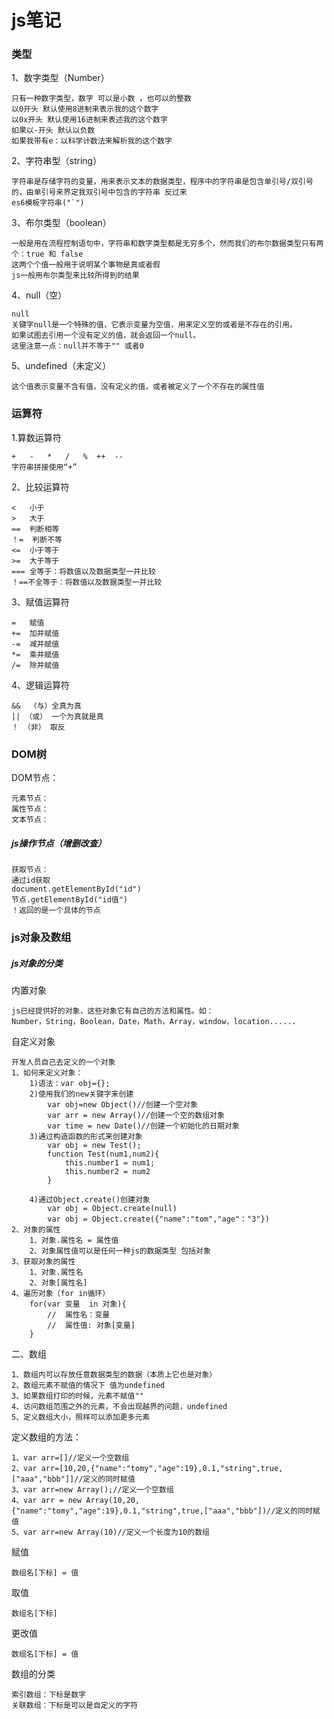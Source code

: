 # js笔记
### 类型
1、数字类型（Number）

    只有一种数字类型，数字 可以是小数 ，也可以的整数
    以0开头 默认使用8进制来表示我的这个数字
    以0x开头 默认使用16进制来表述我的这个数字
    如果以-开头 默认以负数
    如果我带有e：以科学计数法来解析我的这个数字

2、字符串型（string）

    字符串是存储字符的变量，用来表示文本的数据类型，程序中的字符串是包含单引号/双引号的，由单引号来界定我双引号中包含的字符串 反过来
    es6模板字符串("`")

3、布尔类型（boolean）

	一般是用在流程控制语句中，字符串和数字类型都是无穷多个，然而我们的布尔数据类型只有两个：true 和 false
	这两个个值一般用于说明某个事物是真或者假
	js一般用布尔类型来比较所得到的结果

4、null（空）

	null
	关键字null是一个特殊的值，它表示变量为空值，用来定义空的或者是不存在的引用。
	如果试图去引用一个没有定义的值，就会返回一个null。
	这里注意一点：null并不等于"" 或者0

5、undefined（未定义）

	这个值表示变量不含有值，没有定义的值，或者被定义了一个不存在的属性值

### 运算符

1.算数运算符

	+   -   *   /   %  ++  --
	字符串拼接使用“+”

2、比较运算符
	
	<	小于
	>	大于
	==	判断相等
	！=	判断不等
	<=	小于等于
	>=	大于等于
	=== 全等于：将数值以及数据类型一并比较
	！==不全等于：将数值以及数据类型一并比较

3、赋值运算符

	=	赋值
	+= 	加并赋值
	-=	减并赋值
	*=	乘并赋值
	/=  除并赋值


4、逻辑运算符

	&&  （与）全真为真
	|| （或） 一个为真就是真
	！ （非） 取反

### DOM树
	
DOM节点：
	
	元素节点：
	属性节点：
	文本节点：
	
##### js操作节点（增删改查）
	获取节点：
	通过id获取
	document.getElementById("id")
	节点.getElementById("id值")
	！返回的是一个具体的节点
 
### js对象及数组
	
##### js对象的分类
	
内置对象

	js已经提供好的对象，这些对象它有自己的方法和属性。如：
	Number，String，Boolean，Date，Math，Array，window，location......
	
	
自定义对象

    开发人员自己去定义的一个对象
	1、如何来定义对象：
		1)语法：var obj={};
		2)使用我们的new关键字来创建
			var obj=new Object()//创建一个空对象
			var arr = new Array()//创建一个空的数组对象
			var time = new Date()//创建一个初始化的日期对象
		3)通过构造函数的形式来创建对象
			var obj = new Test();
			function Test(num1,num2){
				this.number1 = num1;
				this.number2 = num2
			}
			
		4)通过Object.create()创建对象
			var obj = Object.create(null)
			var obj = Object.create({"name":"tom","age"："3"})
	2、对象的属性
		1、对象.属性名 = 属性值
		2、对象属性值可以是任何一种js的数据类型 包括对象
	3、获取对象的属性
		1、对象.属性名
		2、对象[属性名]
	4、遍历对象（for in循环）
		for(var 变量  in 对象){
			//  属性名：变量
			//  属性值: 对象[变量]
		}

二、数组

	1、数组内可以存放任意数据类型的数据（本质上它也是对象）
	2、数组元素不赋值的情况下 值为undefined
	3、如果数组打印的时候，元素不赋值""
	4、访问数组范围之外的元素，不会出现越界的问题，undefined
	5、定义数组大小，照样可以添加更多元素
	
定义数组的方法：

	1、var arr=[]//定义一个空数组
	2、var arr=[10,20,{"name":"tomy","age":19},0.1,"string",true,["aaa","bbb"]]//定义的同时赋值
	3、var arr=new Array();//定义一个空数组
	4、var arr = new Array(10,20,{"name":"tomy","age":19},0.1,"string",true,["aaa","bbb"])//定义的同时赋值
	5、var arr=new Array(10)//定义一个长度为10的数组
	
赋值

	数组名[下标] = 值
	
取值
	
    数组名[下标]
	
更改值

	数组名[下标] = 值
	
数组的分类

	索引数组：下标是数字
	关联数组：下标是可以是自定义的字符
